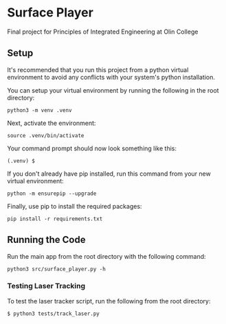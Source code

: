 # Surface Player
Final project for Principles of Integrated Engineering at Olin College

## Setup
It's recommended that you run this project from a python virtual environment to avoid any conflicts with your system's python installation.

You can setup your virtual environment by running the following in the root directory:

```python3 -m venv .venv```

Next, activate the environment:

```source .venv/bin/activate```

Your command prompt should now look something like this:

```(.venv) $```

If you don't already have pip installed, run this command from your new virtual environment:

`python -m ensurepip --upgrade`

Finally, use pip to install the required packages:

```pip install -r requirements.txt```

## Running the Code
Run the main app from the root directory with the following command:

```python3 src/surface_player.py -h```

### Testing Laser Tracking
To test the laser tracker script, run the following from the root directory:

```$ python3 tests/track_laser.py```